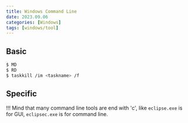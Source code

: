 ```yaml
---
title: Windows Command Line
date: 2023.09.06
categories: [Windows]
tags: [windows/tool]
---
```


## Basic

```bash
$ MD
$ RD
$ taskkill /im <taskname> /f
```

## Specific

!!! Mind that many command line tools are end with 'c', like `eclipse.exe` is for GUI, `eclipsec.exe` is for command line.
